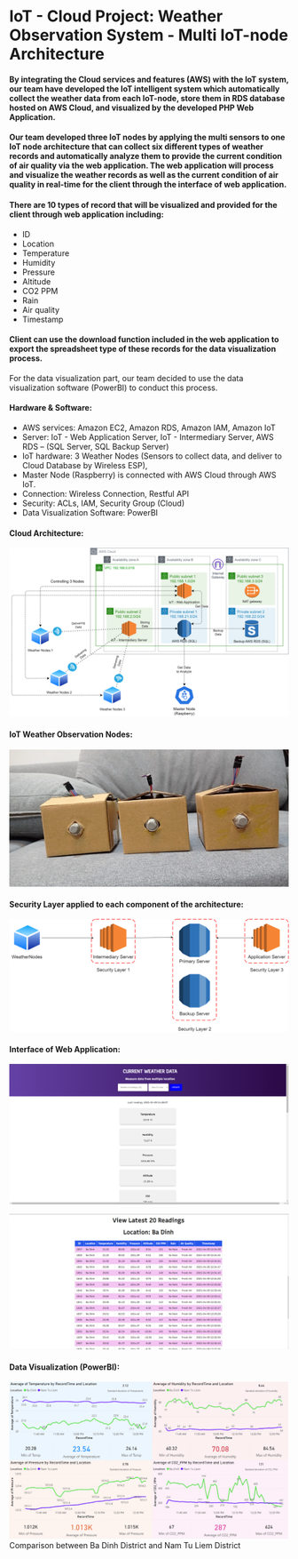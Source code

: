 # IoT - Cloud Project: Weather Observation System - Multi IoT-node Architecture

#### By integrating the Cloud services and features (AWS) with the IoT system, our team have developed the IoT intelligent system which automatically collect the weather data from each IoT-node, store them in RDS database hosted on AWS Cloud, and visualized by the developed PHP Web Application. 
#### Our team developed three IoT nodes by applying the multi sensors to one IoT node architecture that can collect six different types of weather records and automatically analyze them to provide the current condition of air quality via the web application. The web application will process and visualize the weather records as well as the current condition of air quality in real-time for the client through the interface of web application. 
#### There are 10 types of record that will be visualized and provided for the client through web application including:
+ ID
+ Location
+ Temperature
+ Humidity
+ Pressure
+ Altitude
+ CO2 PPM
+ Rain
+ Air quality
+ Timestamp

#### Client can use the download function included in the web application to export the spreadsheet type of these records for the data visualization process.
For the data visualization part, our team decided to use the data visualization software (PowerBI) to conduct this process.

#### Hardware & Software:
+ AWS services: Amazon EC2, Amazon RDS, Amazon IAM, Amazon IoT
+ Server: IoT - Web Application Server, IoT - Intermediary Server, AWS RDS – (SQL Server, SQL Backup Server)
+ IoT hardware: 3 Weather Nodes (Sensors to collect data, and deliver to Cloud Database by Wireless ESP),
+ Master Node (Raspberry) is connected with AWS Cloud through AWS IoT.
+ Connection: Wireless Connection, Restful API
+ Security: ACLs, IAM, Security Group (Cloud)
+ Data Visualization Software: PowerBI

#### Cloud Architecture:
![alt text](https://github.com/zkl21hoang/cloud-iot-weather-data-analysis/blob/main/images/project-cloud-architecture.png)

#### IoT Weather Observation Nodes:
![alt text](https://github.com/zkl21hoang/cloud-iot-weather-data-analysis/blob/main/images/IoT-weather-observation-nodes.jpg)

#### Security Layer applied to each component of the architecture:
![alt text](https://github.com/zkl21hoang/cloud-iot-weather-data-analysis/blob/main/images/project-cloud-architecture-2.png)

#### Interface of Web Application:
![alt text](https://github.com/zkl21hoang/cloud-iot-weather-data-analysis/blob/main/images/web-app-1.png)

![alt text](https://github.com/zkl21hoang/cloud-iot-weather-data-analysis/blob/main/images/web-app-2.png)

#### Data Visualization (PowerBI):
![alt text](https://github.com/zkl21hoang/cloud-iot-weather-data-analysis/blob/main/images/data-visualization.png)
Comparison between Ba Dinh District and Nam Tu Liem District
